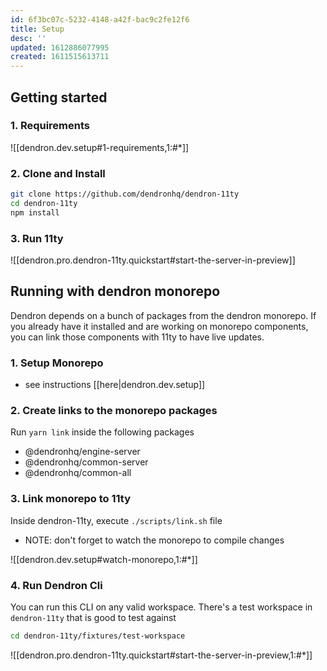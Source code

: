 ```yaml
---
id: 6f3bc07c-5232-4148-a42f-bac9c2fe12f6
title: Setup
desc: ''
updated: 1612886077995
created: 1611515613711
---
```


## Getting started

### 1. Requirements

![[dendron.dev.setup#1-requirements,1:#*]]


### 2. Clone and Install

```bash
git clone https://github.com/dendronhq/dendron-11ty
cd dendron-11ty
npm install
```

### 3. Run 11ty

![[dendron.pro.dendron-11ty.quickstart#start-the-server-in-preview]]

## Running with dendron monorepo

Dendron depends on a bunch of packages from the dendron monorepo. If you already have it installed and are working on monorepo components, you can link those components with 11ty to have live updates. 

### 1. Setup Monorepo
- see instructions [[here|dendron.dev.setup]]

### 2. Create links to the monorepo packages

Run `yarn link` inside the following packages
* @dendronhq/engine-server
* @dendronhq/common-server
* @dendronhq/common-all


### 3. Link monorepo to 11ty

Inside dendron-11ty, execute `./scripts/link.sh` file

- NOTE: don't forget to watch the monorepo to compile changes

![[dendron.dev.setup#watch-monorepo,1:#*]]

### 4. Run Dendron Cli

You can run this CLI on any valid workspace. There's a test workspace in `dendron-11ty` that is good to test against
```sh
cd dendron-11ty/fixtures/test-workspace
```
![[dendron.pro.dendron-11ty.quickstart#start-the-server-in-preview,1:#*]]
